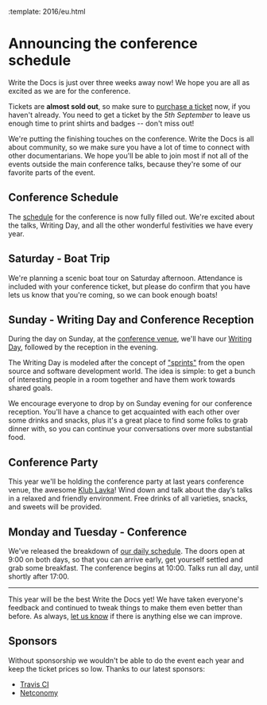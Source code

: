 :template: 2016/eu.html

Announcing the conference schedule
====================================

Write the Docs is just over three weeks away now! We hope you are all as excited as we are for the conference.

Tickets are **almost sold out**, so make sure to [purchase a ticket][ticket] now, if you haven't already. You need to get a ticket by the *5th September* to leave us enough time to print shirts and badges -- don't miss out!

[ticket]: https://ti.to/writethedocs/write-the-docs-eu-2016/

We're putting the finishing touches on the conference.
Write the Docs is all about community,
so we make sure you have a lot of time to connect with other documentarians.
We hope you'll be able to join most if not all of the events outside the main conference talks,
because they're some of our favorite parts of the event.

Conference Schedule
-------------------

The [schedule][schedule] for the conference is now fully filled out.
We're excited about the talks, Writing Day,
and all the other wonderful festivities we have every year.

[schedule]: http://www.writethedocs.org/conf/eu/2016/schedule/

Saturday - Boat Trip
----------------------

We're planning a scenic boat tour on Saturday afternoon. Attendance is included with your conference ticket, but please do confirm that you have lets us know that you're coming, so we can book enough boats!


Sunday - Writing Day and Conference Reception
---------------------------------------------

During the day on Sunday, at the [conference venue][autoklub-map], we'll have our [Writing Day][writing-day], followed by the reception in the evening.

The Writing Day is modeled after the concept of ["sprints"][sprints] from
the open source and software development world. The idea is simple: to get a
bunch of interesting people in a room together and have them work towards shared
goals.

We encourage everyone to drop by on Sunday evening for our conference reception.
You'll have a chance to get acquainted with each other over some drinks and
snacks, plus it's a great place to find some folks to grab dinner with,
so you can continue your conversations over more substantial food.

[writing-day]: http://www.writethedocs.org/conf/eu/2016/writingday/
[autoklub-map]: https://goo.gl/maps/w3gGKECb3HQ2
[sprints]: http://en.wikipedia.org/wiki/Sprint_%28software_development%29



Conference Party
----------------

This year we'll be holding the conference party at last years conference venue, the awesome [Klub Lavka][lavka-map]! Wind down and talk about the day’s talks in a relaxed and friendly environment. Free drinks of all varieties, snacks, and sweets will be provided.

[lavka-map]: https://goo.gl/maps/TgWcR2DAwWt

Monday and Tuesday - Conference
-------------------------------

We've released the breakdown of [our daily schedule][daily-schedule].
The doors open at 9:00 on both days,
so that you can arrive early, get yourself settled and grab some breakfast. The conference begins at 10:00. Talks
run all day, until shortly after 17:00.

[daily-schedule]: http://www.writethedocs.org/conf/eu/2016/schedule/#monday-september-19th-day-1

----

This year will be the best Write the Docs yet!
We have taken everyone's feedback and continued to tweak things to make them even better than
before.
As always, [let us know][email] if there is anything else we can improve.


[email]: mailto:europe@writethedocs.org

Sponsors
---------

Without sponsorship we wouldn't be able to do the event each year and keep the ticket prices so low.
Thanks to our latest sponsors:

* [Travis CI](https://travis-ci.com/)
* [Netconomy](https://www.netconomy.net)

